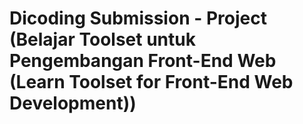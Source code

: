# Dicoding Submission - Project (Belajar Toolset untuk Pengembangan Front-End Web (Learn Toolset for Front-End Web Development))
